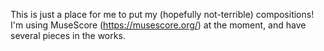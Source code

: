 This is just a place for me to put my (hopefully not-terrible) compositions! I'm using MuseScore (https://musescore.org/) at the moment, and have several pieces in the works.
